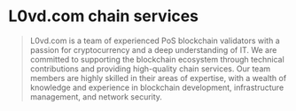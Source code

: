 # L0vd.com chain services 

> L0vd.com is a team of experienced PoS blockchain validators with a passion for cryptocurrency and a deep understanding of IT. We are committed to supporting the blockchain ecosystem through technical contributions and providing high-quality chain services. 
> Our team members are highly skilled in their areas of expertise, with a wealth of knowledge and experience in blockchain development, infrastructure management, and network security.


